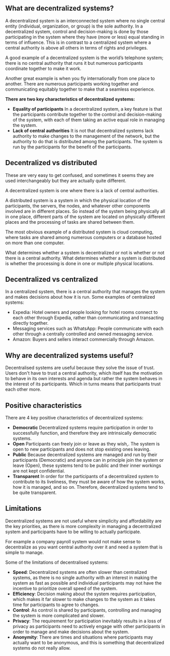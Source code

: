 ## What are decentralized systems?

A decentralized system is an interconnected system where no single central entity (individual, organization, or group) is the sole authority. In a decentralized system, control and decision-making is done by those participating in the system where they have (more or less) equal standing in terms of influence. This is in contrast to a centralized system where a central authority is above all others in terms of rights and privileges.

A good example of a decentralized system is the world’s telephone system; there is no central authority that runs it but numerous participants coordinate together to make it work.

Another great example is when you fly internationally from one place to another. There are numerous participants working together and communicating equitably together to make that a seamless experience. 

**There are two key characteristics of decentralized systems:**

* **Equality of participants**
In a decentralized system, a key feature is that the participants contribute together to the control and decision-making of the system, with each of them taking an active equal role in managing the system. 
* **Lack of central authorities**
It is not that decentralized systems lack authority to make changes to the management of the network, but the authority to do that is distributed among the participants. The system is run by the participants for the benefit of the participants.

## Decentralized vs distributed

These are very easy to get confused, and sometimes it seems they are used interchangeably but they are actually quite different.

A decentralized system is one where there is a lack of central authorities. 

A distributed system is a system in which the physical location of the participants, the servers, the nodes, and whatever other components involved are in different places. So instead of the system being physically all in one place, different parts of the system are located on physically different places and the processing of tasks are shared between them.

The most obvious example of a distributed system is cloud computing, where tasks are shared among numerous computers or a database hosted on more than one computer.

What determines whether a system is decentralized or not is whether or not there is a central authority. What determines whether a system is distributed is whether the processing is done in one or multiple physical locations. 

## Decentralized vs centralized

In a centralized system, there is a central authority that manages the system and makes decisions about how it is run. 
Some examples of centralized systems:
* Expedia: Hotel owners and people looking for hotel rooms connect to each other through Expedia, rather than communicating and transacting directly together.
* Messaging services such as WhatsApp: People communicate with each other through a centrally controlled and owned messaging service.
* Amazon: Buyers and sellers interact commercially through Amazon.

## Why are decentralized systems useful?
Decentralised systems are useful because they solve the issue of trust. Users don't have to trust a central authority, which itself has the motivation to behave in its own interests and agenda but rather the system behaves in the interest of its participants. Which in turns means that participants trust each other more.

## Positive characteristics
There are 4 key positive characteristics of decentralized systems:
* **Democratic** Decentralized systems require participation in order to successfully function, and therefore they are intrinsically democratic systems.
* **Open**
Participants can freely join or leave as they wish,. The system is open to new participants and does not stop existing ones leaving.
* **Public**
Because decentralized systems are managed and run by their participants (Democratic) and anyone can in principle join the system or leave (Open), these systems tend to be public and their inner workings are not kept confidential.
* **Transparent**
In order for the participants of a decentralized system to contribute to its liveliness, they must be aware of how the system works, how it is managed, and so on. Therefore, decentralized systems tend to be quite transparent. 

## Limitations

Decentralized systems are not useful where simplicity and affordability are the key priorities, as there is more complexity in managing a decentralized system and participants have to be willing to actually participate.  

For example a company payroll system would not make sense to decentralize as you want central authority over it and need a system that is simple to manage.

Some of the limitations of decentralised systems:
* **Speed**: Decentralized systems are often slower than centralized systems, as there is no single authority with an interest in making the system as fast as possible and individual participants may not have the incentive to prioritize overall speed of the system. 
* **Efficiency**: Decision making about the system requires participation, which makes it far slower to make changes to the system as it takes time for participants to agree to changes.
* **Control**: As control is shared by participants, controlling and managing the system is more complicated and slower.
* **Privacy**: The requirement for participation inevitably results in a loss of privacy as participants need to actively engage with other participants in order to manage and make decisions about the system.
* **Anonymity**: There are times and situations where participants may actually want to be anonymous, and this is something that decentralized systems do not really allow.
